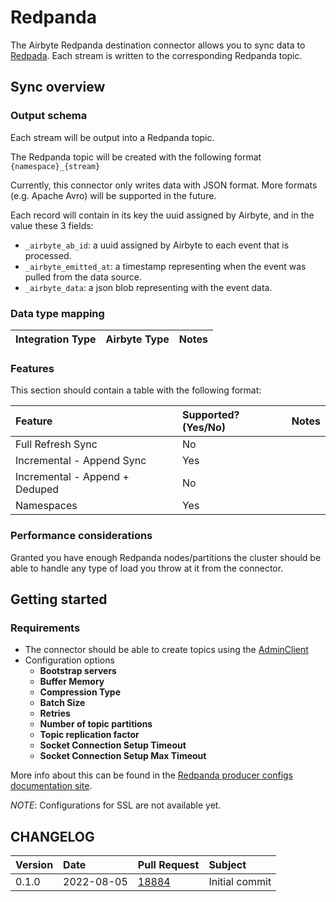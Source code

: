 # Redpanda

The Airbyte Redpanda destination connector allows you to sync data to
[Redpada](https://redpanda.com/). Each stream is written to the corresponding Redpanda topic.

## Sync overview

### Output schema

Each stream will be output into a Redpanda topic.

The Redpanda topic will be created with the following format `{namespace}_{stream}`

Currently, this connector only writes data with JSON format. More formats \(e.g. Apache Avro\) will
be supported in the future.

Each record will contain in its key the uuid assigned by Airbyte, and in the value these 3 fields:

- `_airbyte_ab_id`: a uuid assigned by Airbyte to each event that is processed.
- `_airbyte_emitted_at`: a timestamp representing when the event was pulled from the data source.
- `_airbyte_data`: a json blob representing with the event data.

### Data type mapping

| Integration Type | Airbyte Type | Notes |
| :--------------- | :----------- | :---- |

### Features

This section should contain a table with the following format:

| Feature                        | Supported?\(Yes/No\) | Notes |
| :----------------------------- | :------------------- | :---- |
| Full Refresh Sync              | No                   |       |
| Incremental - Append Sync      | Yes                  |       |
| Incremental - Append + Deduped | No                   |       |
| Namespaces                     | Yes                  |       |

### Performance considerations

Granted you have enough Redpanda nodes/partitions the cluster should be able to handle any type of
load you throw at it from the connector.

## Getting started

### Requirements

- The connector should be able to create topics using the
  [AdminClient](https://docs.confluent.io/platform/current/installation/configuration/admin-configs.html)
- Configuration options
  - **Bootstrap servers**
  - **Buffer Memory**
  - **Compression Type**
  - **Batch Size**
  - **Retries**
  - **Number of topic partitions**
  - **Topic replication factor**
  - **Socket Connection Setup Timeout**
  - **Socket Connection Setup Max Timeout**

More info about this can be found in the
[Redpanda producer configs documentation site](https://docs.confluent.io/platform/current/installation/configuration/producer-configs.html).

_NOTE_: Configurations for SSL are not available yet.

## CHANGELOG

| Version | Date       | Pull Request                                             | Subject        |
| :------ | :--------- | :------------------------------------------------------- | :------------- |
| 0.1.0   | 2022-08-05 | [18884](https://github.com/airbytehq/airbyte/pull/18884) | Initial commit |
